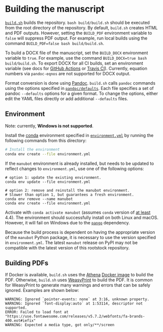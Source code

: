 # Building the manuscript

[`build.sh`](build.sh) builds the repository.
`bash build/build.sh` should be executed from the root directory of the repository.
By default, `build.sh` creates HTML and PDF outputs.
However, setting the `BUILD_PDF` environment variable to `false` will suppress PDF output.
For example, run local builds using the command `BUILD_PDF=false bash build/build.sh`.

To build a DOCX file of the manuscript, set the `BUILD_DOCX` environment variable to `true`.
For example, use the command `BUILD_DOCX=true bash build/build.sh`.
To export DOCX for all CI builds, set an environment variable (see docs for [GitHub Actions](https://help.github.com/en/actions/automating-your-workflow-with-github-actions/using-environment-variables) or [Travis CI](https://docs.travis-ci.com/user/environment-variables/#Defining-Variables-in-Repository-Settings)).
Currently, equation numbers via `pandoc-eqnos` are not supported for DOCX output.

Format conversion is done using [Pandoc](https://pandoc.org/MANUAL.html).
`build.sh` calls `pandoc` commands using the options specified in [`pandoc/defaults`](pandoc/defaults).
Each file specifies a set of pandoc `--defaults` options for a given format.
To change the options, either edit the YAML files directly or add additional `--defaults` files.

## Environment

Note: currently, **Windows is not supported**.

Install the [conda](https://conda.io) environment specified in [`environment.yml`](environment.yml) by running the following commands from this directory:

```sh
# Install the environment
conda env create --file environment.yml
```

If the `manubot` environment is already installed, but needs to be updated to reflect changes to `environment.yml`, use one of the following options:

```shell
# option 1: update the existing environment.
conda env update --file environment.yml

# option 2: remove and reinstall the manubot environment.
# Slower than option 1, but guarantees a fresh environment.
conda env remove --name manubot
conda env create --file environment.yml
```

Activate with `conda activate manubot` (assumes `conda` version of [at least](https://github.com/conda/conda/blob/9d759d8edeb86569c25f6eb82053f09581013a2a/CHANGELOG.md#440-2017-12-20) 4.4).
The environment should successfully install on both Linux and macOS.
However, it will fail on Windows due to the [`pango`](https://anaconda.org/conda-forge/pango) dependency.

Because the build process is dependent on having the appropriate version of the `manubot` Python package, it is necessary to use the version specified in `environment.yml`.
The latest `manubot` release on PyPI may not be compatible with the latest version of this rootstock repository.

## Building PDFs

If Docker is available, `build.sh` uses the [Athena](https://www.athenapdf.com/) [Docker image](https://hub.docker.com/r/arachnysdocker/athenapdf) to build the PDF.
Otherwise, `build.sh` uses [WeasyPrint](https://weasyprint.org/) to build the PDF.
It is common for WeasyPrint to generate many warnings and errors that can be safely ignored.
Examples are shown below:

```text
WARNING: Ignored `pointer-events: none` at 3:16, unknown property.
WARNING: Ignored `font-display:auto` at 1:53114, descriptor not supported.
ERROR: Failed to load font at "https://use.fontawesome.com/releases/v5.7.2/webfonts/fa-brands-400.eot#iefix"
WARNING: Expected a media type, got only/**/screen
```
